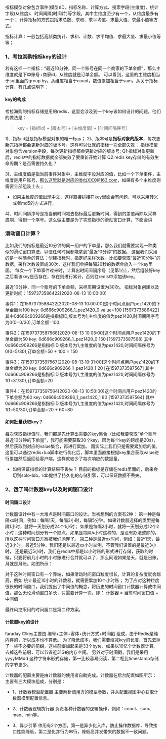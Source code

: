 


指标模型对象包含事件(模型)ID、指标名称、计算方式、搜索字段(主维度)、统计字段(从维度)、时间间隔(时间片)等字段。其中主维度至少有一个，从维度最多有一个；
计算指标的方式包括求总数、求和、求平均值、求最大值、求最小值等方式。

指标计算：一般包括高频类统计、求和、计数、求平均值、求最大值、求最小值等等；


### 1、考拉海购指标key的设计


若有这样一个指标：“最近10分钟，同一个账号在同一个商家的下单金额”，那么主维度就是下单账号+商家id，从维度就是订单金额。
可以看到，这里的主维度相当于sql里面的group by，从维度相当于count，数值累加相当于sum。从关于指标计算，有几点说明下：

#### key的构成
考拉海购的指标存储是用的redis，这里会涉及到一个key该如何设计的问题。他们的做法是：
> key = [指标id] + [版本号] + [主维度值] + [时间间隔序号]


1)、指标id就是指标模型对象的唯一标示；
2)、版本号是**指标对象的版本**，每次更新完指标都会更新对应的版本号，这样可以让就的指标一次全部失效；
指标模型对象包含version字段，每次更新指标都会更新对应的版本号;
Q1:指标对象更新后，redis中的指标数据就全部失效了要重新开始计算
Q2:redis key存储的有效生命周期？是否需要持久化？

3)、主维度值是指当前事件对象中，主维度字段对应的值，比如一个下单事件，主维度是用户账号，那么这里就是对应的类似XXX@163.com，如果有多个主维度则需要全部组装上去；

+ 如果主维度的值出现中文，这样直接拼接在key里面会有问题，可以采用转义或者md5的方式进行。

4)、时间间隔序号是指当前时间减去指标最后更新时间，得到的差值再除以采样周期，得到一个序号。这么做主要是为了实现指标的滑动窗口计算，下面会讲


### 滑动窗口计算？
比如我们的指标是最近10分钟的同一用户的下单量，那么我们就需要实现一种类似的滑动窗口算法，以便任何时候都能拿到“最近10分钟”的数据。
这里我们采用的是一种简单的算法：创建指标时，指定好采样次数。比如要获取“最近10分钟”的数据，采样次数设置成30次，这样我们会把每隔20秒的数据会放入一个key里面。
每次一个下单事件过来时，计算出时间间隔序号（见第1点），然后组装好key之后看该key是否存在，存在则进行累计，否则往redis中添加该key。

最近10分钟，同一个账号的下单金额，采样周期设置为30次。
指标对象创建以及更新时间：1597373586422[2020-08-13 10:00:00] 

事件1：在1597373586422[2020-08-13 10:00:00]这个时间点用户pez1420的下单金额为100
key: 0d666c909266_1_pez1420_0 value=100  [1597373586422]
其中0d666c909266是指指标ID,版本号为1,主维度的值为pez1420,时间间隔序号为0(0=0/30),订单金额=100

事件2：在1597373587568[2020-08-13 10:05:00]这个时间点用户pez1420的下单金额为50
key: 0d666c909266_1_pez1420_0 150  [1597373587568]
其中0d666c909266是指指标ID,版本号为1,主维度的值为pez1420,时间间隔序号为0(0=5/30),订单金额=50 + 100 = 150

事件3：在1597373597567[2020-08-13 10:31:00]这个时间点用户pez1420的下单金额为20
key: 0d666c909266_1_pez1420_1 20  [在1597373597567]
其中0d666c909266是指指标ID,版本号为1,主维度的值为pez1420,时间间隔序号为1(1=31/30),订单金额=20

事件4：在1597373597564[2020-08-13 10:50:00]这个时间点用户pez1420的下单金额为60
key: 0d666c909266_1_pez1420_1 80  [1597373597564]
其中0d666c909266是指指标ID,版本号为1,主维度的值为pez1420,时间间隔序号为1(1=50/30),订单金额=20 + 60=80


#### 如何批量获取key？
每次获取指标值时，我们都是先计算出需要的key集合（比如我要获取“单个账号最近10分钟的下单量”，我可能需要获取30个key，因为每个key的跨度是20s），然后获取到对应的value集合，再进行累加。
而实际上我们只是需要累加后的值，这里可以通过redis+lua脚本进行优化后，脚本里面直接根据key集合获取value进行累加然后返回给客户端，这样就较少了每次响应的数据量。

+ 如何保证指标的计算结果不丢失？
目前的指标是存储在redis里面的，后来会切到solo-ldb，ldb提供了持久化的存储引擎，可以保证数据不丢失。


### 2、饿了吗计数器key以及时间窗口设计

#### 时间窗口设计

计数器设计中有一大难点是时间窗口的设计。当初想到的方案有2种：
第一种是每隔xx时间，例如：每隔1天，每隔3小时，每隔5分钟。如果计数器选择的类型是每隔1小时，就将一天划分成24个1小时；
如果是每隔2小时，就将一天划分成12个2小时；这种时间划分有一个缺点，如果是每隔5小时这种的，是没有办法整除的。所以这种时间窗口方案被我们抛弃了。
第二种是最近xx时间，例如：最近1天，最近3小时，最近5分钟。我们还是以最近xx小时举例，不管我们设置的是最近3小时，
还是最近5小时，我们在redis中都是以小时账的形式进行存储，获取的时候，只要将前几小时的小时账进行合并就可以了，那么同理如果是天，就是日账，月就是月账。如图所示：

对于这种时间窗口有一个弊端，如果滑动时间窗口粒度很长，计算的复杂度就会越高，例如 统计最近10小时的计数器，就需要累加10个小时账；
为了应对这种粒度很长的时间窗口，我们提出了中间值的概念，将历史的时间窗口计数器计算成中间值，那么无论滑动窗口多长，只需要计算一次，即： 计数器 = 当前时间窗口值 + 中间值

最终风控采用的时间窗口是第二种方案。

#### 计数器key的设计

faraday 中key主要由 编号+主体+客体+统计方式+时间戳 组成，由于Redis是纯内存的，所以成本也不算低。
为了降低成本，我们需要缩减key的长度，首先去掉了一些不必要的前缀，这些前缀加起来是33个byte，如果以10亿个计数器计算，去掉这些前缀，可以节省近31G的内存空间。
另外对于时间戳，我们是采用yyyyMMdd 这种字符串形式存储，第一比较容易阅读，第二相比timestamp存储的字节更少。

计数器的配置主要是由计数器的使用者自助完成。计数器在后台配置如图所示：
主要有三大模块组成，分别是：

+ 1、计数器模型配置器
主要解析调用方的模型参数，并从配置视图中心获取计数器模型配置信息。

+ 2、计数器逻辑执行器
负责各种计数器的逻辑操作，例如：count、sum、max、min等。

+ 3、异步引擎
作用有2个方面，第一是异步化入库，防止操作数据库，导致接口性能降低，第二是化并行为串行，降低高并发带来的数据不一致问题。
